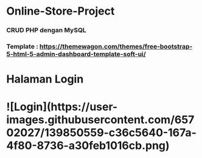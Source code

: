 # Online-Store-Project
<h3>CRUD PHP dengan MySQL<h3>

Template : https://themewagon.com/themes/free-bootstrap-5-html-5-admin-dashboard-template-soft-ui/

<h1>Halaman Login<h1>
![Login](https://user-images.githubusercontent.com/65702027/139850559-c36c5640-167a-4f80-8736-a30feb1016cb.png)

